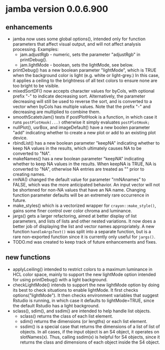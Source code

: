 # jamba version 0.0.6.900

## enhancements

* jamba now uses some global options(), intended only for function parameters
   that affect visual output, and will not affect analysis processing.
   Examples:
   * jam.adjustRgb - numeric, sets the parameter "adjustRgb" in printDebug().
   * jam.lightMode - boolean, sets the lightMode, see below.
* printDebug() has a new boolean parameter "lightMode", which is TRUE when the
   background color is light (e.g. white or light-grey.) In this case, it
   applies a ceiling to the brightness of all text colors to ensure none are
   too bright to be visible.
* mixedSortDF() now accepts character values for byCols, with optional prefix
   "-" to indicate decreasing sort. Alternatively, the parameter decreasing
   will still be used to reverse the sort, and is converted to a vector when
   byCols has multiple values. Note that the prefix "-" and decreasing are
   multiplied to combine them.
* smoothScatetrJam() tests if postPlotHook is a function, in which case it
   runs `postPlotHook(...)` otherwise it simply evaluates `postPlotHook;`
* nullPlot(), usrBox, and imageDefault() have a new boolen parameter "add"
   indicating whether to create a new plot or add to an existing plot device.
* rbindList() has a new boolean parameter "keepNA" indicating whether to keep
   NA values in the results, which ultimately causes NA to be converted to
   "NA".
* makeNames() has a new boolean parameter "keepNA" indicating whether to keep
   NA values in the results. When keepNA is TRUE, NA is converted to "NA",
   otherwise NA entries are treated as "" prior to creating names.
* rmNA() changed the default value for parameter "rmNAnames" to FALSE, which
   was the more anticipated behavior. An input vector will not be shortened
   for non-NA values that have an NA name. Changing function parameter
   defaults will be an extremely rare occurrence in future.
* make_styles() which is a vectorized wrapper for `crayon::make_style()`,
   gains some finer control over color chroma and luminance.
* jargs() gets a larger refactoring, aimed at better display of list
   parameters, and lists of lists and other nested variations. It now does
   a better job of displaying the list and vector names appropriately.
   A new function `handleArgsText()` was split into a separate function, but
   is a rare non-exported function since it is currently only useful for
   `jargs()`.
* TODO.md was created to keep track of future enhancements and fixes.

## new functions

* applyLceiling() intended to restrict colors to a maximum luminance in HCL
   color space, mainly to support the new lightMode option intended for using
   printDebug() with a light background.
* checkLightMode() intends to support the new lightMode option by doing its
   best to check situations to enable lightMode. It first checks
   options("lightMode"). It then checks environment variables that suggest
   Rstudio is running, in which case it defaults to lightMode=TRUE, since
   the default Rstudio has a light background.
* sclass(), sdim(), and ssdim() are intended to help handle list objects.
   * sclass() returns the class of each list element.
   * sdim() returns the dimensions (or lengths) or each list element.
   * ssdim() is a special case that returns the dimensions of a list of
   list of objects.
   In all cases, if the input object is an S4 object, it operates on
   slotNames(x). Thus, calling ssdim(x) is helpful for S4 objects, since it
   returns the class and dimensions of each object inside the S4 object.

